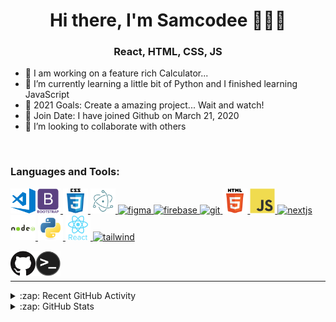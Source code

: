 <h1 align="center">Hi there, I'm Samcodee 👨‍💻👋</h1>
<h3 align="center">React, HTML, CSS, JS</h3>


- 🔭 I am working on a feature rich Calculator...
- 🌱 I’m currently learning a little bit of Python and I finished learning JavaScript
- 🥅 2021 Goals: Create a amazing project... Wait and watch!
- 📅 Join Date: I have joined Github on March 21, 2020  
- 👯 I’m looking to collaborate with others

<br/>

### Languages and Tools:

<img align="left" alt="Visual Studio Code" width="40" height="40" src="https://raw.githubusercontent.com/github/explore/80688e429a7d4ef2fca1e82350fe8e3517d3494d/topics/visual-studio-code/visual-studio-code.png" />
<p align="left"> <a href="https://getbootstrap.com" target="_blank"> <img src="https://raw.githubusercontent.com/devicons/devicon/master/icons/bootstrap/bootstrap-plain-wordmark.svg" alt="bootstrap" width="40" height="40"/> </a> <a href="https://www.w3schools.com/css/" target="_blank"> <img src="https://raw.githubusercontent.com/devicons/devicon/master/icons/css3/css3-original-wordmark.svg" alt="css3" width="40" height="40"/> </a> <a href="https://www.electronjs.org" target="_blank"> <img src="https://raw.githubusercontent.com/devicons/devicon/master/icons/electron/electron-original.svg" alt="electron" width="40" height="40"/> </a> <a href="https://www.figma.com/" target="_blank"> <img src="https://www.vectorlogo.zone/logos/figma/figma-icon.svg" alt="figma" width="40" height="40"/> </a> <a href="https://firebase.google.com/" target="_blank"> <img src="https://www.vectorlogo.zone/logos/firebase/firebase-icon.svg" alt="firebase" width="40" height="40"/> </a> <a href="https://git-scm.com/" target="_blank"> <img src="https://www.vectorlogo.zone/logos/git-scm/git-scm-icon.svg" alt="git" width="40" height="40"/> </a> <a href="https://www.w3.org/html/" target="_blank"> <img src="https://raw.githubusercontent.com/devicons/devicon/master/icons/html5/html5-original-wordmark.svg" alt="html5" width="40" height="40"/> </a> <a href="https://developer.mozilla.org/en-US/docs/Web/JavaScript" target="_blank"> <img src="https://raw.githubusercontent.com/devicons/devicon/master/icons/javascript/javascript-original.svg" alt="javascript" width="40" height="40"/> </a> <a href="https://nextjs.org/" target="_blank"> <img src="https://cdn.worldvectorlogo.com/logos/nextjs-3.svg" alt="nextjs" width="40" height="40"/> </a> <a href="https://nodejs.org" target="_blank"> <img src="https://raw.githubusercontent.com/devicons/devicon/master/icons/nodejs/nodejs-original-wordmark.svg" alt="nodejs" width="40" height="40"/> </a> <a href="https://www.python.org" target="_blank"> <img src="https://raw.githubusercontent.com/devicons/devicon/master/icons/python/python-original.svg" alt="python" width="40" height="40"/> </a> <a href="https://reactjs.org/" target="_blank"> <img src="https://raw.githubusercontent.com/devicons/devicon/master/icons/react/react-original-wordmark.svg" alt="react" width="40" height="40"/> </a> <a href="https://tailwindcss.com/" target="_blank"> <img src="https://www.vectorlogo.zone/logos/tailwindcss/tailwindcss-icon.svg" alt="tailwind" width="40" height="40"/> </a> </p>
<img width="40" height="40" align="left" alt="GitHub" src="https://raw.githubusercontent.com/github/explore/78df643247d429f6cc873026c0622819ad797942/topics/github/github.png" />
<img width="40" height="40" align="left" alt="Terminal"  src="https://raw.githubusercontent.com/github/explore/80688e429a7d4ef2fca1e82350fe8e3517d3494d/topics/terminal/terminal.png" />

<br />
<br />

---
<details>
  <summary>:zap: Recent GitHub Activity</summary>
  
<!--START_SECTION:activity-->
1. ❌ Closed PR [#1](https://github.com/CH-Tamilzha/Github-Pages/pull/1) in [CH-Tamilzha/Github-Pages](https://github.com/CH-Tamilzha/Github-Pages)
2. 💪 Opened PR [#1](https://github.com/CH-Tamilzha/Github-Pages/pull/1) in [CH-Tamilzha/Github-Pages](https://github.com/CH-Tamilzha/Github-Pages)
3. ❗️ Closed issue [#2](https://github.com/samcodee/Github-Pages/issues/2) in [samcodee/Github-Pages](https://github.com/samcodee/Github-Pages)
4. ❗️ Opened issue [#2](https://github.com/samcodee/Github-Pages/issues/2) in [samcodee/Github-Pages](https://github.com/samcodee/Github-Pages)
5. ❗️ Reopened issue [#1](https://github.com/samcodee/Github-Pages/issues/1) in [samcodee/Github-Pages](https://github.com/samcodee/Github-Pages)
<!--END_SECTION:activity-->



</details>

<details>
  <summary>:zap: GitHub Stats</summary>
  <p><img align="center" src="https://github-readme-stats.vercel.app/api/top-langs?username=samcodee&show_icons=true&theme=light&locale=en&hide_border=true" alt="samcodee" /></p>

  <hr/>

<p><img align="center" src="https://github-readme-stats.vercel.app/api?username=samcodee&show_icons=true&theme=react&locale=en&hide_border=true" alt="samcodee" /></p>

<hr/>

<p><img align="center" src="https://github-readme-streak-stats.herokuapp.com/?user=samcodee" alt="samcodee" /></p>

</details>